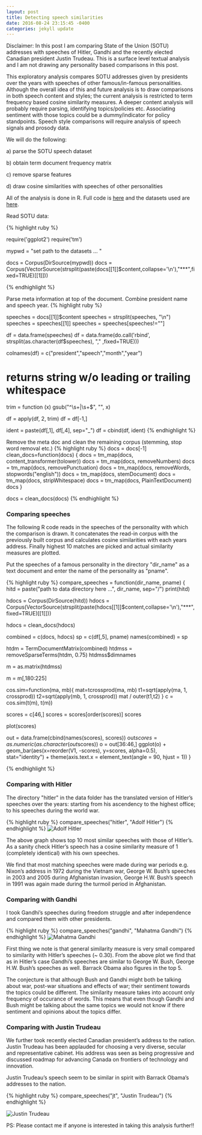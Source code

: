 ```yaml
---
layout: post
title: Detecting speech similarities
date: 2016-08-24 23:15:45 -0400
categories: jekyll update
---
```


Disclaimer: In this post I am comparing State of the Union (SOTU) addresses with speeches of Hitler, Gandhi and the recently elected Canadian president Justin Trudeau. This is a surface level textual analysis and I am not drawing any personality based comparisons in this post.


This exploratory analysis compares SOTU addresses given by presidents over the years with speeches of other famous/in-famous personalities. Although the overall idea of this and future analysis is to draw comparisons in both speech content and styles; the current analysis is restricted to term frequency based cosine similarity measures. A deeper content analysis will probably require parsing, identifying topics/policies etc. Associating sentiment with those topics could be a dummy/indicator for policy standpoints. Speech style comparisons will require analysis of speech signals and prosody data.

We will do the following:

a) parse the SOTU speech dataset

b) obtain term document frequency matrix

c) remove sparse features

d) draw cosine similarities with speeches of other personalities

All of the analysis is done in R. Full code is [here][code] and the datasets used are [here][data].


Read SOTU data:

{% highlight ruby %}

require('ggplot2')
require('tm')

mypwd = "set path to the datasets ... "

docs = Corpus(DirSource(mypwd))
docs = Corpus(VectorSource(strsplit(paste(docs[[1]]$content,collapse='\n'),"***",fixed=TRUE)[[1]]))

{% endhighlight %}


Parse meta information at top of the document. Combine president name and speech year.
{% highlight ruby %}

speeches = docs[[1]]$content
speeches = strsplit(speeches, "\n")
speeches = speeches[[1]]
speeches = speeches[speeches!=""]

df = data.frame(speeches)
df = data.frame(do.call('rbind', strsplit(as.character(df$speeches), "," ,fixed=TRUE)))

colnames(df) = c("president","speech","month","year")

# returns string w/o leading or trailing whitespace
trim = function (x) gsub("^\\s+|\\s+$", "", x)

df = apply(df, 2, trim)
df = df[-1,]

ident = paste(df[,1], df[,4], sep="_")
df = cbind(df, ident)
{% endhighlight %}


Remove the meta doc and clean the remaining corpus (stemming, stop word removal etc.)
{% highlight ruby %}
docs = docs[-1]
clean_docs=function(docs) {
  docs = tm_map(docs, content_transformer(tolower))
  docs = tm_map(docs, removeNumbers)
  docs = tm_map(docs, removePunctuation)
  docs = tm_map(docs, removeWords, stopwords("english"))
  docs = tm_map(docs, stemDocument)
  docs = tm_map(docs, stripWhitespace)
  docs = tm_map(docs, PlainTextDocument)
  docs
}

docs = clean_docs(docs)
{% endhighlight %}

<h3>Comparing speeches</h3>

The following R code reads in the speeches of the personality with which the comparison is drawn. It concatenates the read-in corpus with the previously built corpus and calculates cosine similarities with each years address. Finally highest 10 matches are picked and actual similarity measures are plotted.

Put the speeches of a famous personality in the directory "dir_name" as a text document and enter the name of the personality as "pname".

{% highlight ruby %}
compare_speeches = function(dir_name, pname) {
  hitd = paste("path to data directory here ...", dir_name, sep="/")
  print(hitd)
  
  hdocs = Corpus(DirSource(hitd))
  hdocs = Corpus(VectorSource(strsplit(paste(hdocs[[1]]$content,collapse='\n'),"***",fixed=TRUE)[[1]]))
  
  hdocs = clean_docs(hdocs)
  
  combined = c(docs, hdocs)
  sp = c(df[,5], pname)
  names(combined) = sp
  
  
  htdm = TermDocumentMatrix(combined)
  htdmss = removeSparseTerms(htdm, 0.75)
  htdmss$dimnames
  
  m = as.matrix(htdmss)
  
  m = m[,180:225]

  cos.sim=function(ma, mb){
	  mat=tcrossprod(ma, mb)
	  t1=sqrt(apply(ma, 1, crossprod))
	  t2=sqrt(apply(mb, 1, crossprod))
	  mat / outer(t1,t2)
  }
  c = cos.sim(t(m), t(m))

  scores = c[46,]
  scores = scores[order(scores)]
  scores
  
  plot(scores)
  
  out = data.frame(cbind(names(scores), scores))
  out$scores = as.numeric(as.character(out$scores))
  o = out[36:46,]
  ggplot(o) + 
    geom_bar(aes(x=reorder(V1, -scores), y=scores, alpha=0.5), stat="identity") +
    theme(axis.text.x = element_text(angle = 90, hjust = 1))
}

{% endhighlight %}

<h3>Comparing with Hitler</h3>
The directory "hitler" in the data folder has the translated version of Hitler’s speeches over the years: starting from his ascendency to the highest office; to his speeches during the world war.

{% highlight ruby %}
compare_speeches("hitler", "Adolf Hitler")
{% endhighlight %}
![Adolf Hitler](/images/hitler.png)

The above graph shows top 10 most similar speeches with those of Hitler’s. As a sanity check Hitler’s speech has a cosine similarity measure of 1 (completely identical) with his own speeches.

We find that most matching speeches were made during war periods e.g. Nixon’s address in 1972 during the Vietnam war, George W. Bush’s speeches in 2003 and 2005 during Afghanistan invasion, George H.W. Bush’s speech in 1991 was again made during the turmoil period in Afghanistan.

<h3>Comparing with Gandhi</h3>
I took Gandhi’s speeches during freedom struggle and after independence and compared them with other presidents.

{% highlight ruby %}
compare_speeches("gandhi", "Mahatma Gandhi")
{% endhighlight %}
![Mahatma Gandhi](/images/gandhi.png)

First thing we note is that general similarity measure is very small compared to similarity with Hitler’s speeches (~ 0.30). From the above plot we find that as in Hitler’s case Gandhi’s speeches are similar to George W. Bush, George H.W. Bush’s speeches as well. Barrack Obama also figures in the top 5. 

The conjecture is that although Bush and Gandhi might both be talking about war, post-war situations and effects of war; their sentiment towards the topics could be different. The similarity measure takes into account only frequency of occurance of words. This means that even though Gandhi and Bush might be talking about the same topics we would not know if there sentiment and opinions about the topics differ.

<h3>Comparing with Justin Trudeau</h3>
We further took recently elected Canadian president’s address to the nation. Justin Trudeau has been applauded for choosing a very diverse, secular and representative cabinet. His address was seen as being progressive and discussed roadmap for advancing Canada on frontiers of technology and innovation. 

Justin Trudeau’s speech seem to be similar in spirit with Barrack Obama’s addresses to the nation.

{% highlight ruby %}
compare_speeches("jt", "Justin Trudeau")
{% endhighlight %}

![Justin Trudeau](/images/jt.png)



PS: Please contact me if anyone is interested in taking this analysis further!!


[data]: /data/SOTU
[code]: /code/topics.R

